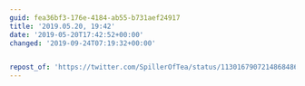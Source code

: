 ```yaml
---
guid: fea36bf3-176e-4184-ab55-b731aef24917
title: '2019.05.20, 19:42'
date: '2019-05-20T17:42:52+00:00'
changed: '2019-09-24T07:19:32+00:00'


repost_of: 'https://twitter.com/SpillerOfTea/status/1130167907214868486'
---
```


